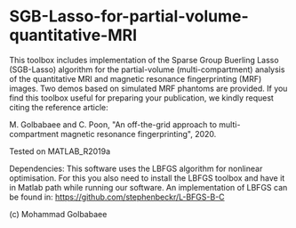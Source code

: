 # SGB-Lasso-for-partial-volume-quantitative-MRI
This toolbox includes implementation of the Sparse Group Buerling Lasso (SGB-Lasso) algorithm for the partial-volume (multi-compartment) analysis of the quantitative MRI and magnetic resonance fingerprinting (MRF) images. Two demos based on simulated MRF phantoms are provided.
If you find this toolbox useful for preparing your publication, we kindly request citing the reference article:

M. Golbabaee and C. Poon, "An off-the-grid approach to multi-compartment magnetic resonance fingerprinting", 2020.

Tested on MATLAB_R2019a

Dependencies: This software uses the LBFGS algorithm for nonlinear optimisation. For this you also need to install the LBFGS toolbox and have it in Matlab path while running our software. An implementation of LBFGS can be found in: https://github.com/stephenbeckr/L-BFGS-B-C

(c) Mohammad Golbabaee

